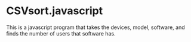 # CSVsort.javascript
This is a javascript program that takes the devices, model, software, and finds the number of users that software has.

